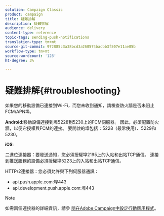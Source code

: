 ```yaml
---
solution: Campaign Classic
product: campaign
title: 疑難排解
description: 疑難排解
audience: delivery
content-type: reference
topic-tags: sending-push-notifications
translation-type: tm+mt
source-git-commit: 972885c3a38bcd3a260574bacbb3f507e11ae05b
workflow-type: tm+mt
source-wordcount: '128'
ht-degree: 3%

---
```



# 疑難排解{#troubleshooting}

如果您的移動設備已連接到Wi-Fi，而您未收到通知，請檢查防火牆是否未阻止FCM/APN埠。

**Android**:移動設備連接到埠5228到5230上的FCM伺服器。 因此，必須配置防火牆，以便它授權與FCM的連接。 要開啟的埠包括：5228（最常使用）、5229和5230。

**iOS**:

二進位連接器：要發送通知，您必須授權埠2195上的入站和出站TCP通信。 連接到推送服務的設備必須授權埠5223上的入站和出站TCP通信。

HTTP/2連接器：您必須允許與下列伺服器通訊：

* api.push.apple.com:埠443
* api.development.push.apple.com:埠443

>[!NOTE]
>
>如需兩個連接器的詳細資訊，請參 [閱在Adobe Campaign中設定行動應用程式](../../delivery/using/configuring-the-mobile-application.md)。
